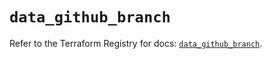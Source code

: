 # `data_github_branch`

Refer to the Terraform Registry for docs: [`data_github_branch`](https://registry.terraform.io/providers/integrations/github/6.2.3/docs/data-sources/branch).
